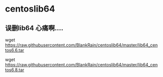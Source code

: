 # centoslib64
## 误删lib64 心痛啊....

wget https://raw.githubusercontent.com/BlankRain/centoslib64/master/lib64_centos6.6.tar

wget https://raw.githubusercontent.com/BlankRain/centoslib64/master/lib64_centos6.8.tar
